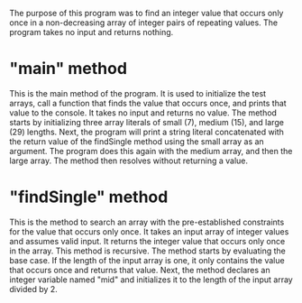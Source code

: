 The purpose of this program was to find an integer value that occurs only once in a non-decreasing array of integer pairs of repeating values. The program takes no input and returns nothing.

# "main" method
This is the main method of the program. It is used to initialize the test arrays, call a function that finds the value that occurs once, and prints that value to the console. It takes no input and returns no value. The method starts by initializing three array literals of small (7), medium (15), and large (29) lengths. Next, the program will print a string literal concatenated with the return value of the findSingle method using the small array as an argument. The program does this again with the medium array, and then the large array. The method then resolves without returning a value.

# "findSingle" method
This is the method to search an array with the pre-established constraints for the value that occurs only once. It takes an input array of integer values and assumes valid input. It returns the integer value that occurs only once in the array. This method is recursive. The method starts by evaluating the base case. If the length of the input array is one, it only contains the value that occurs once and returns that value. Next, the method declares an integer variable named "mid" and initializes it to the length of the input array divided by 2.